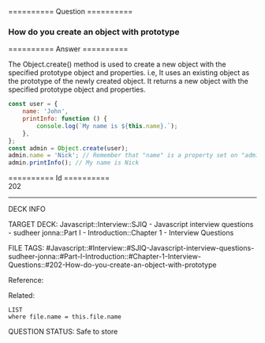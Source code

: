 ========== Question ==========  

### How do you create an object with prototype  

========== Answer ==========  

The Object.create() method is used to create a new object with the specified prototype object and properties. i.e, It uses an existing object as the prototype of the newly created object. It returns a new object with the specified prototype object and properties.

```javascript
const user = {
    name: 'John',
    printInfo: function () {
        console.log(`My name is ${this.name}.`);
    },
};
const admin = Object.create(user);
admin.name = 'Nick'; // Remember that "name" is a property set on "admin" but not on "user" object
admin.printInfo(); // My name is Nick
```

========== Id ==========  
202

---

DECK INFO

TARGET DECK: Javascript::Interview::SJIQ - Javascript interview questions - sudheer jonna::Part I - Introduction::Chapter 1 - Interview Questions

FILE TAGS: #Javascript::#Interview::#SJIQ-Javascript-interview-questions-sudheer-jonna::#Part-I-Introduction::#Chapter-1-Interview-Questions::#202-How-do-you-create-an-object-with-prototype

Reference:

Related:

```dataview
LIST
where file.name = this.file.name
```

QUESTION STATUS: Safe to store
